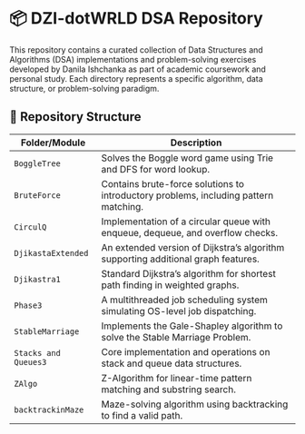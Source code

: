 # 📦 DZI-dotWRLD DSA Repository

This repository contains a curated collection of Data Structures and Algorithms (DSA) implementations and problem-solving exercises developed by Danila Ishchanka as part of academic coursework and personal study. Each directory represents a specific algorithm, data structure, or problem-solving paradigm.

## 📁 Repository Structure

| Folder/Module         | Description                                                                          |
|-----------------------|--------------------------------------------------------------------------------------|
| `BoggleTree`          | Solves the Boggle word game using Trie and DFS for word lookup.                      |
| `BruteForce`          | Contains brute-force solutions to introductory problems, including pattern matching. |
| `CirculQ`             | Implementation of a circular queue with enqueue, dequeue, and overflow checks.       |
| `DjikastaExtended`    | An extended version of Dijkstra’s algorithm supporting additional graph features.    |
| `Djikastra1`          | Standard Dijkstra’s algorithm for shortest path finding in weighted graphs.          |
| `Phase3`              | A multithreaded job scheduling system simulating OS-level job dispatching.           |
| `StableMarriage`      | Implements the Gale-Shapley algorithm to solve the Stable Marriage Problem.          |
| `Stacks and Queues3`  | Core implementation and operations on stack and queue data structures.               |
| `ZAlgo`               | Z-Algorithm for linear-time pattern matching and substring search.                   |
| `backtrackinMaze`     | Maze-solving algorithm using backtracking to find a valid path.                      |


